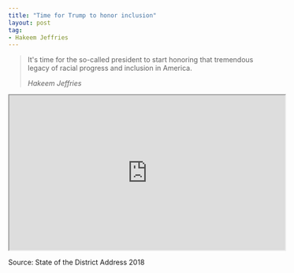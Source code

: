 ```yaml
---
title: "Time for Trump to honor inclusion"
layout: post
tag:
- Hakeem Jeffries
---
```


> It's time for the so-called president to start honoring that tremendous legacy of racial progress and inclusion in America.
>
> <cite>Hakeem Jeffries</cite>

<iframe width="560" height="315" src="https://www.youtube.com/embed/zulZv63hgk4" title="Hakeem Jeffries"></iframe>

Source: State of the District Address 2018
